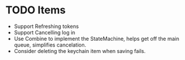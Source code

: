 #  TODO Items

- Support Refreshing tokens
- Support Cancelling log in
-   Use Combine to implement the StateMachine, helps get off the main queue, simplifies cancelation.
- Consider deleting the keychain item when saving fails.
